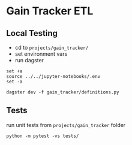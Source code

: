 # Gain Tracker ETL

## Local Testing

- cd to `projects/gain_tracker/`
- set environment vars
- run dagster

```
set +a
source ../../jupyter-notebooks/.env
set -a

dagster dev -f gain_tracker/definitions.py
```

## Tests

run unit tests from `projects/gain_tracker` folder

```
python -m pytest -vs tests/
```